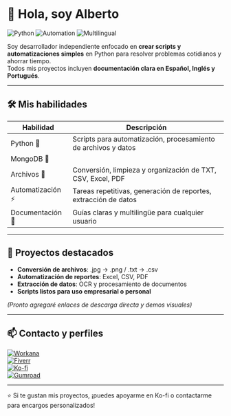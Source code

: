 # 👋 Hola, soy Alberto

![Python](https://img.shields.io/badge/Python-3.11-blue?logo=python&style=for-the-badge)
![Automation](https://img.shields.io/badge/Automation-Scripts-green?style=for-the-badge)
![Multilingual](https://img.shields.io/badge/Languages-ES%20%7C%20PT%20%7C%20EN-orange?style=for-the-badge)

Soy desarrollador independiente enfocado en **crear scripts y automatizaciones simples** en Python para resolver problemas cotidianos y ahorrar tiempo.  
Todos mis proyectos incluyen **documentación clara en Español, Inglés y Portugués**.

---

## 🛠️ Mis habilidades

| Habilidad | Descripción |
|-----------|-------------|
| Python 🐍 | Scripts para automatización, procesamiento de archivos y datos |
| MongoDB 🍃 |
| Archivos 📂 | Conversión, limpieza y organización de TXT, CSV, Excel, PDF |
| Automatización ⚡ | Tareas repetitivas, generación de reportes, extracción de datos |
| Documentación 📖 | Guías claras y multilingüe para cualquier usuario |

---

## 📂 Proyectos destacados

- **Conversión de archivos**: .jpg → .png / .txt → .csv  
- **Automatización de reportes**: Excel, CSV, PDF  
- **Extracción de datos**: OCR y procesamiento de documentos  
- **Scripts listos para uso empresarial o personal**

*(Pronto agregaré enlaces de descarga directa y demos visuales)*

---

## 📫 Contacto y perfiles

[![Workana](https://img.shields.io/badge/Workana-Perfil-blue?style=for-the-badge)](https://www.workana.com/freelancer/fd7d49c6c5bbf49c34f678220196cbff)  
[![Fiverr](https://img.shields.io/badge/Fiverr-Perfil-green?style=for-the-badge)](#)  
[![Ko-fi](https://img.shields.io/badge/Ko--fi-Support-orange?style=for-the-badge)](https://ko-fi.com/W7W21JR914)  
[![Gumroad](https://img.shields.io/badge/Gumroad-Shop-red?style=for-the-badge)](#)

---

⭐ Si te gustan mis proyectos, ¡puedes apoyarme en Ko-fi o contactarme para encargos personalizados!
